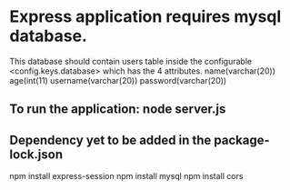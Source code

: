 # Express application requires mysql database.
This database should contain users table inside the configurable <config.keys.database> which has the 4 attributes.
name(varchar(20))
age(int(11)
username(varchar(20))
password(varchar(20))


## To run the application: node server.js

## Dependency yet to be added in the package-lock.json
npm install express-session
npm install mysql
npm install cors
